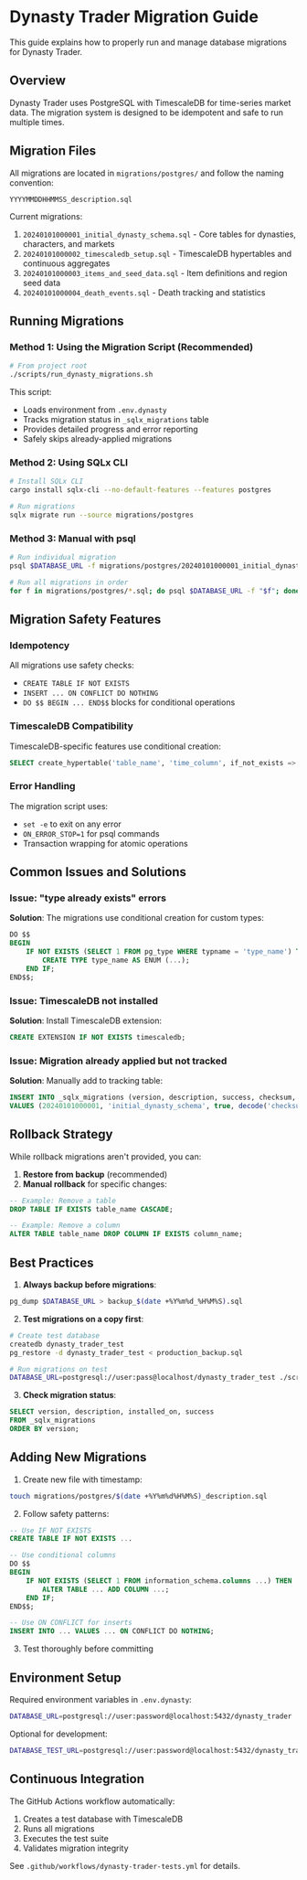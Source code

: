 # Dynasty Trader Migration Guide

This guide explains how to properly run and manage database migrations for Dynasty Trader.

## Overview

Dynasty Trader uses PostgreSQL with TimescaleDB for time-series market data. The migration system is designed to be idempotent and safe to run multiple times.

## Migration Files

All migrations are located in `migrations/postgres/` and follow the naming convention:
```
YYYYMMDDHHMMSS_description.sql
```

Current migrations:
1. `20240101000001_initial_dynasty_schema.sql` - Core tables for dynasties, characters, and markets
2. `20240101000002_timescaledb_setup.sql` - TimescaleDB hypertables and continuous aggregates
3. `20240101000003_items_and_seed_data.sql` - Item definitions and region seed data
4. `20240101000004_death_events.sql` - Death tracking and statistics

## Running Migrations

### Method 1: Using the Migration Script (Recommended)

```bash
# From project root
./scripts/run_dynasty_migrations.sh
```

This script:
- Loads environment from `.env.dynasty`
- Tracks migration status in `_sqlx_migrations` table
- Provides detailed progress and error reporting
- Safely skips already-applied migrations

### Method 2: Using SQLx CLI

```bash
# Install SQLx CLI
cargo install sqlx-cli --no-default-features --features postgres

# Run migrations
sqlx migrate run --source migrations/postgres
```

### Method 3: Manual with psql

```bash
# Run individual migration
psql $DATABASE_URL -f migrations/postgres/20240101000001_initial_dynasty_schema.sql

# Run all migrations in order
for f in migrations/postgres/*.sql; do psql $DATABASE_URL -f "$f"; done
```

## Migration Safety Features

### Idempotency
All migrations use safety checks:
- `CREATE TABLE IF NOT EXISTS`
- `INSERT ... ON CONFLICT DO NOTHING`
- `DO $$ BEGIN ... END$$` blocks for conditional operations

### TimescaleDB Compatibility
TimescaleDB-specific features use conditional creation:
```sql
SELECT create_hypertable('table_name', 'time_column', if_not_exists => TRUE);
```

### Error Handling
The migration script uses:
- `set -e` to exit on any error
- `ON_ERROR_STOP=1` for psql commands
- Transaction wrapping for atomic operations

## Common Issues and Solutions

### Issue: "type already exists" errors
**Solution**: The migrations use conditional creation for custom types:
```sql
DO $$ 
BEGIN
    IF NOT EXISTS (SELECT 1 FROM pg_type WHERE typname = 'type_name') THEN
        CREATE TYPE type_name AS ENUM (...);
    END IF;
END$$;
```

### Issue: TimescaleDB not installed
**Solution**: Install TimescaleDB extension:
```sql
CREATE EXTENSION IF NOT EXISTS timescaledb;
```

### Issue: Migration already applied but not tracked
**Solution**: Manually add to tracking table:
```sql
INSERT INTO _sqlx_migrations (version, description, success, checksum, execution_time)
VALUES (20240101000001, 'initial_dynasty_schema', true, decode('checksum_here', 'hex'), 1000);
```

## Rollback Strategy

While rollback migrations aren't provided, you can:

1. **Restore from backup** (recommended)
2. **Manual rollback** for specific changes:
```sql
-- Example: Remove a table
DROP TABLE IF EXISTS table_name CASCADE;

-- Example: Remove a column
ALTER TABLE table_name DROP COLUMN IF EXISTS column_name;
```

## Best Practices

1. **Always backup before migrations**:
```bash
pg_dump $DATABASE_URL > backup_$(date +%Y%m%d_%H%M%S).sql
```

2. **Test migrations on a copy first**:
```bash
# Create test database
createdb dynasty_trader_test
pg_restore -d dynasty_trader_test < production_backup.sql

# Run migrations on test
DATABASE_URL=postgresql://user:pass@localhost/dynasty_trader_test ./scripts/run_dynasty_migrations.sh
```

3. **Check migration status**:
```sql
SELECT version, description, installed_on, success 
FROM _sqlx_migrations 
ORDER BY version;
```

## Adding New Migrations

1. Create new file with timestamp:
```bash
touch migrations/postgres/$(date +%Y%m%d%H%M%S)_description.sql
```

2. Follow safety patterns:
```sql
-- Use IF NOT EXISTS
CREATE TABLE IF NOT EXISTS ...

-- Use conditional columns
DO $$ 
BEGIN
    IF NOT EXISTS (SELECT 1 FROM information_schema.columns ...) THEN
        ALTER TABLE ... ADD COLUMN ...;
    END IF;
END$$;

-- Use ON CONFLICT for inserts
INSERT INTO ... VALUES ... ON CONFLICT DO NOTHING;
```

3. Test thoroughly before committing

## Environment Setup

Required environment variables in `.env.dynasty`:
```bash
DATABASE_URL=postgresql://user:password@localhost:5432/dynasty_trader
```

Optional for development:
```bash
DATABASE_TEST_URL=postgresql://user:password@localhost:5432/dynasty_trader_test
```

## Continuous Integration

The GitHub Actions workflow automatically:
1. Creates a test database with TimescaleDB
2. Runs all migrations
3. Executes the test suite
4. Validates migration integrity

See `.github/workflows/dynasty-trader-tests.yml` for details.